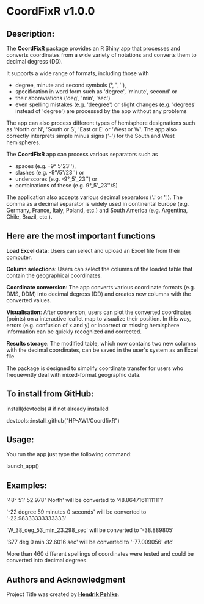 # **CoordFixR v1.0.0**



## **Description:**


The **CoordFixR** package provides an R Shiny app that processes and converts coordinates from a wide variety of notations and converts them to decimal degress (DD).

It supports a wide range of formats, including those with 
- degree, minute and second symbols (°, ', ''),
- specification in word form such as 'degree', 'minute', second' or
- their abbreviations ('deg', 'min', 'sec')
- even spelling mistakes (e.g. 'deegree') or slight changes (e.g. 'degrees' instead of 'degree') are processed by the app without any problems

The app can also process different types of hemisphere designations such as 'North or N', 'South or S', 'East or E' or 'West or W'. The app also correctly interprets simple minus signs ('-') for the South and West hemispheres.

The **CoordFixR** app can process various separators such as 
- spaces (e.g. -9° 5'23''), 
- slashes (e.g. -9°/5'/23'') or 
- underscores (e.g. -9°_5'_23'') or
- combinations of these (e.g. 9°_5'_23''/S)

The application also accepts various decimal separators ('.' or ','). 
The comma as a decimal separator is widely used in continental Europe (e.g. Germany, France, Italy, Poland, etc.) and South America (e.g. Argentina, Chile, Brazil, etc.).



## **Here are the most important functions**


**Load Excel data**: Users can select and upload an Excel file from their computer.

**Column selections**: Users can select the columns of the loaded table that contain the geographical coordinates.

**Coordinate conversion**: The app converts various coordinate formats (e.g. DMS, DDM) into decimal degress (DD) and creates new columns with the converted values.

**Visualisation**: After conversion, users can plot the converted coordinates (points) on a interactive leaflet map to visualize their position. In this way, errors (e.g. confusion of x and y) or incorrect or missing hemisphere information can be quickly recognized and corrected.

**Results storage**: The modified table, which now contains two new columns with the decimal coordinates, can be saved in the user's system as an Excel file.

The package is designed to simplify coordinate transfer for users who frequewntly deal with mixed-format geographic data.



## **To install from GitHub:**


install(devtools) # if not already installed

devtools::install_github("HP-AWI/CoordfixR")


## **Usage:**

You run the app just type the following command:

launch_app()


## **Examples:**


'48° 51' 52.978" North'    will be converted to    '48.86471611111111'

'-22 degree 59 minutes 0 seconds'    will be converted to    '-22.98333333333333'

'W_38_deg_53_min_23.298_sec'    will be converted to    '-38.889805'

'S77 deg 0 min 32.6016 sec'    will be converted to    '-77.009056'
etc'

More than 460 different spellings of coordinates were tested and could be converted into decimal degrees.

## **Authors and Acknowledgment**

Project Title was created by **[Hendrik Pehlke](https://github.com/uHP-AWI)**.
